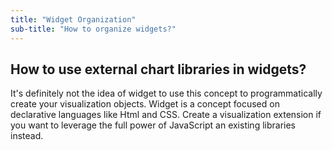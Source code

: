 ```yaml
---
title: "Widget Organization"
sub-title: "How to organize widgets?"
---
```


## How to use external chart libraries in widgets?
It's definitely not the idea of widget to use this concept to programmatically create your visualization objects. Widget is a concept focused on declarative languages like Html and CSS. Create a visualization extension if you want to leverage the full power of JavaScript an existing libraries instead.
